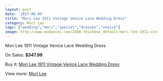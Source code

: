 ```yaml
---
layout: post
date: '2017-06-05'
title: "Mori Lee 1911 Vintage Venice Lace Wedding Dress"
category: Mori Lee
tags: ["wedding","mori","special","dresses","venice"]
image: http://www.eudances.com/2486-thickbox_default/mori-lee-1911-vintage-venice-lace-wedding-dress.jpg
---
```

Mori Lee 1911 Vintage Venice Lace Wedding Dress

On Sales: **$347.99**
<a href="https://www.eudances.com/en/mori-lee/828-mori-lee-1911-vintage-venice-lace-wedding-dress.html"><amp-img layout="responsive" width="600" height="600" src="//www.eudances.com/2486-thickbox_default/mori-lee-1911-vintage-venice-lace-wedding-dress.jpg" alt="Mori Lee 1911 Vintage Venice Lace Wedding Dress 0" /></a>
<a href="https://www.eudances.com/en/mori-lee/828-mori-lee-1911-vintage-venice-lace-wedding-dress.html"><amp-img layout="responsive" width="600" height="600" src="//www.eudances.com/2489-thickbox_default/mori-lee-1911-vintage-venice-lace-wedding-dress.jpg" alt="Mori Lee 1911 Vintage Venice Lace Wedding Dress 1" /></a>
<a href="https://www.eudances.com/en/mori-lee/828-mori-lee-1911-vintage-venice-lace-wedding-dress.html"><amp-img layout="responsive" width="600" height="600" src="//www.eudances.com/2488-thickbox_default/mori-lee-1911-vintage-venice-lace-wedding-dress.jpg" alt="Mori Lee 1911 Vintage Venice Lace Wedding Dress 2" /></a>
<a href="https://www.eudances.com/en/mori-lee/828-mori-lee-1911-vintage-venice-lace-wedding-dress.html"><amp-img layout="responsive" width="600" height="600" src="//www.eudances.com/2487-thickbox_default/mori-lee-1911-vintage-venice-lace-wedding-dress.jpg" alt="Mori Lee 1911 Vintage Venice Lace Wedding Dress 3" /></a>

Buy it: [Mori Lee 1911 Vintage Venice Lace Wedding Dress](https://www.eudances.com/en/mori-lee/828-mori-lee-1911-vintage-venice-lace-wedding-dress.html "Mori Lee 1911 Vintage Venice Lace Wedding Dress")

View more: [Mori Lee](https://www.eudances.com/en/9-mori-lee "Mori Lee")